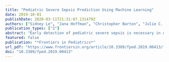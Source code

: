 ```yaml
---
title: "Pediatric Severe Sepsis Prediction Using Machine Learning"
date: 2019-10-01
publishDate: 2020-03-11T21:31:07.131479Z
authors: ["Sidney Le", "Jana Hoffman", "Christopher Barton", "Julie C. Fitzgerald", "Angier Allen", "Emily Pellegrini", "Jacob Calvert", "Ritankar Das"]
publication_types: ["2"]
abstract: "Early detection of pediatric severe sepsis is necessary in order to optimize effective treatment, and new methods are needed to facilitate this early detection. Can a machine-learning based prediction algorithm using electronic healthcare record (EHR) data predict severe sepsis onset in pediatric populations?"
featured: false
publication: "*Frontiers in Pediatrics*"
url_pdf: "https://www.frontiersin.org/article/10.3389/fped.2019.00413/full"
doi: "10.3389/fped.2019.00413"
---
```


